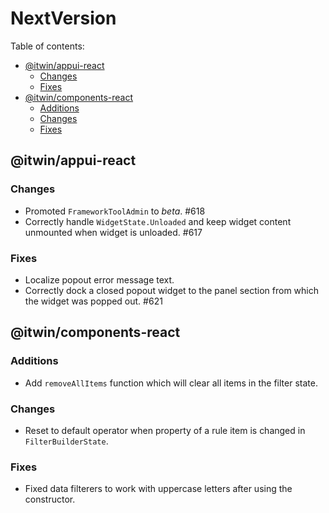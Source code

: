 # NextVersion <!-- omit from toc -->

Table of contents:

- [@itwin/appui-react](#itwinappui-react)
  - [Changes](#changes)
  - [Fixes](#fixes)
- [@itwin/components-react](#itwincomponents-react)
  - [Additions](#additions)
  - [Changes](#changes-1)
  - [Fixes](#fixes-1)
  
## @itwin/appui-react

### Changes

- Promoted `FrameworkToolAdmin` to _beta_. #618
- Correctly handle `WidgetState.Unloaded` and keep widget content unmounted when widget is unloaded. #617

### Fixes

- Localize popout error message text.
- Correctly dock a closed popout widget to the panel section from which the widget was popped out. #621

## @itwin/components-react

### Additions

- Add `removeAllItems` function which will clear all items in the filter state.

### Changes

- Reset to default operator when property of a rule item is changed in `FilterBuilderState`.

### Fixes

- Fixed data filterers to work with uppercase letters after using the constructor.